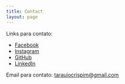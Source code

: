 ```yaml
---
title: Contact
layout: page
---
```


Links para contato:
- [Facebook](https://www.facebook.com/thiagoaraujo2015)
- [Instagram](https://www.instagram.com/bugadao_)
- [GitHub](https://github.com/Teethew)
- [LinkedIn](https://www.linkedin.com/in/taraujocrispim/)

Email para contato:
taraujocrispim@gmail.com
